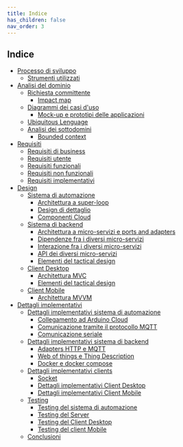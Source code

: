 ```yaml
---
title: Indice
has_children: false
nav_order: 3
---
```


## Indice

- [Processo di sviluppo](https://smartgreenhouse-pc.github.io/Report/docs/deploymentProcess/#processo-di-sviluppo)
    - [Strumenti utilizzati](https://smartgreenhouse-pc.github.io/Report/docs/deploymentProcess/usedTools.html#strumenti-utilizzati)
- [Analisi del dominio]()
    - [Richiesta committente]()
        - [Impact map]()
    - [Diagrammi dei casi d'uso]()
        - [Mock-up e prototipi delle applicazioni]()
    - [Ubiquitous Lenguage]()
    - [Analisi dei sottodomini]()
        - [Bounded context]()
- [Requisiti]()
    - [Requisiti di business]()
    - [Requisiti utente]()
    - [Requisiti funzionali]()
    - [Requisiti non funzionali]()
    - [Requisiti implementativi]()
- [Design]()
    - [Sistema di automazione]()
        - [Architettura a super-loop]()
        - [Design di dettaglio]()
        - [Componenti Cloud]()
    - [Sistema di backend]()
        - [Architettura a micro-servizi e ports and adapters]()
        - [Dipendenze fra i diversi micro-servizi]()
        - [Interazione fra i diversi micro-servizi]()
        - [API dei diversi micro-servizi]()
        - [Elementi del tactical design]()
    - [Client Desktop]()
        - [Architettura MVC]()
        - [Elementi del tactical design]()
    - [Client Mobile]()
        - [Architettura MVVM]()
- [Dettagli implementativi]()
    - [Dettagli implementativi sistema di automazione]()
        - [Collegamento ad Arduino Cloud]()
        - [Comunicazione tramite il protocollo MQTT]()
        - [Comunicazione seriale]()
    - [Dettagli implementativi sistema di backend]()
        - [Adapters HTTP e MQTT]()
        - [Web of things e Thing Description]()
        - [Docker e docker compose]()
    - [Dettagli implementativi clients]()
        - [Socket]()
        - [Dettagli implementativi Client Desktop]()
        - [Dettagli implementativi Client Mobile]()
    - [Testing]()
        - [Testing del sistema di automazione]()
        - [Testing del Server]()
        - [Testing del Client Desktop]()
        - [Testing del client Mobile]()
    - [Conclusioni]()